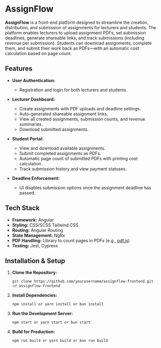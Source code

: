 # AssignFlow

**AssignFlow** is a front-end platform designed to streamline the creation, distribution, and submission of assignments for lecturers and students. The platform enables lecturers to upload assignment PDFs, set submission deadlines, generate shareable links, and track submissions (including revenue per submission). Students can download assignments, complete them, and submit their work back as PDFs—with an automatic cost calculation based on page count.

## Features

- **User Authentication:**

  - Registration and login for both lecturers and students.

- **Lecturer Dashboard:**

  - Create assignments with PDF uploads and deadline settings.
  - Auto-generated shareable assignment links.
  - View all created assignments, submission counts, and revenue summaries.
  - Download submitted assignments.

- **Student Portal:**

  - View and download available assignments.
  - Submit completed assignments as PDFs.
  - Automatic page count of submitted PDFs with printing cost calculation .
  - Track submission history and view payment statuses.

- **Deadline Enforcement:**
  - UI disables submission options once the assignment deadline has passed.

## Tech Stack

- **Framework:** Angular
- **Styling:** CSS/SCSS Tailwind CSS
- **Routing:** Angular Routing
- **State Management:** NgRx
- **PDF Handling:** Library to count pages in PDFs (e.g., [pdf.js](https://mozilla.github.io/pdf.js/))
- **Testing:** Jest, Cypress

## Installation & Setup

1. **Clone the Repository:**

   ```bash
   git clone https://github.com/yourusername/assignflow-frontend.git
   cd assignflow-frontend
   ```

2. **Install Dependencies:**

   ```bash
   npm install or yarn install or bun install
   ```

3. **Run the Development Server:**

   ```bash
   npm start or yarn start or bun start
   ```

4. **Build for Production:**

   ```bash
   npm run build or yarn build or bun run build
   ```
